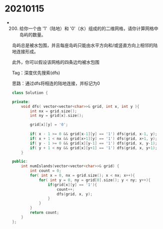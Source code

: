 # 20210115

* 200. 给你一个由 '1'（陆地）和 '0'（水）组成的的二维网格，请你计算网格中岛屿的数量。

  岛屿总是被水包围，并且每座岛屿只能由水平方向和/或竖直方向上相邻的陆地连接形成。

  此外，你可以假设该网格的四条边均被水包围

  Tag：深度优先搜索(dfs)

  思路：通过dfs将相连的陆地连接，并标记为0

  ```c++
  class Solution {
  
  private:
      void dfs( vector<vector<char>>& grid, int x, int y ){
          int nx = grid.size();
          int ny = grid[x].size();
  
          grid[x][y] = '0';
          
          if( x - 1 >= 0 && grid[x-1][y] == '1') dfs(grid, x-1, y);
          if( x + 1 < nx && grid[x+1][y] == '1') dfs(grid, x+1, y);
          if( y - 1 >= 0 && grid[x][y-1] == '1') dfs(grid, x, y-1);
          if( y + 1 < ny && grid[x][y+1] == '1') dfs(grid, x, y+1);
      }
  
  public:
      int numIslands(vector<vector<char>>& grid) {
          int count = 0;
          for( int x = 0, nx = grid.size(); x < nx; x++){
              for( int y = 0, ny = grid[0].size(); y < ny; y++){
                  if(grid[x][y] == '1'){
                      count++;
                      dfs(grid, x, y);
                  }
              }
          }
          return count;
      }
  };
  ```

  